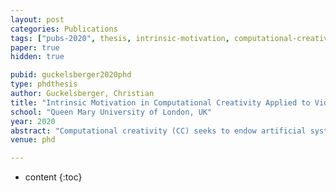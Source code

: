 ```yaml
---
layout: post
categories: Publications
tags: ["pubs-2020", thesis, intrinsic-motivation, computational-creativity, player-experience]
paper: true
hidden: true

pubid: guckelsberger2020phd
type: phdthesis
author: Guckelsberger, Christian
title: "Intrinsic Motivation in Computational Creativity Applied to Videogames"
school: "Queen Mary University of London, UK"
year: 2020
abstract: "Computational creativity (CC) seeks to endow artificial systems with creativity. Although human creativity is known to be substantially driven by intrinsic motivation (IM), most CC systems are extrinsically motivated. This restricts their actual and perceived creativity and autonomy, and consequently their benefit to people. In this thesis, we demonstrate, via theoretical arguments and through applications in videogame AI, that computational intrinsic reward and models of IM can advance core CC goals. We introduce a definition of IM to contextualise related work. Via two systematic reviews, we develop typologies of the benefits and applications of intrinsic reward and IM models in CC and game AI. Our reviews highlight that related work is limited to few reward types and motivations, and we thus investigate the usage of empowerment, a little studied,  information-theoreticintrinsic reward, in two novel models applied to game AI. We define coupled empowerment maximisation (CEM), a social IM model, to enable general co-creative agents that support or challenge their partner through emergent behaviours. Via two qualitative, observational vignette studies on a custom-made videogame, we explore CEM’s ability to drive general and believable companion and adversary non-player characters which respond creatively to changes in their abilities and the game world. We moreover propose to leverage intrinsic reward to estimate people’s experience of interactive artefacts in an autonomous fashion. We instantiate this proposal in empowerment-based player experience prediction (EBPXP) and apply it to videogame procedural content generation. By analysing thinkaloud data from an experiential vignette study on a dedicated game, we identify several experiences that EBPXP could predict. Our typologies serve as inspiration and reference for CC and game AI researchers to harness the benefits of IM in their work. Our new models can increase the generality, autonomy and creativity of next-generation videogame AI, and of CC systems in other domains."
venue: phd

---
```


* content
{:toc}

